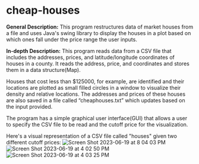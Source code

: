 # cheap-houses
**General Description:**
This program restructures data of market houses from a file and uses Java's swing library to display the houses in a plot based on which ones fall under the price range the user inputs.

**In-depth Description:**
This program reads data from a CSV file that includes the addresses, prices, and latitude/longitude coordinates of houses in a county. It reads the address, price, and coordinates and stores them in a data structure(Map). 

Houses that cost less than $125000, for example, are identified and their locations are plotted as small filled circles in a window to visualize their density and relative locations. The addresses and prices of these houses are also saved in a file called “cheaphouses.txt” which updates based on the input provided. 

The program has a simple graphical user interface(GUI) that allows a user to specify the CSV file to be read and the cutoff price for the visualization.

Here's a visual representation of a CSV file called "houses" given two different cutoff prices:
![Screen Shot 2023-06-19 at 8 04 03 PM](https://github.com/fgarfo/cheap-houses/assets/100949219/988f0891-b5ad-4bcb-adf9-668b36e209af)
![Screen Shot 2023-06-19 at 4 02 50 PM](https://github.com/fgarfo/cheap-houses/assets/100949219/eb2d8dbc-9481-4fe8-b8c3-8b34c71116df)
![Screen Shot 2023-06-19 at 4 03 25 PM](https://github.com/fgarfo/cheap-houses/assets/100949219/27feaeb4-e77f-4b47-9a52-d16009d90ef2)

